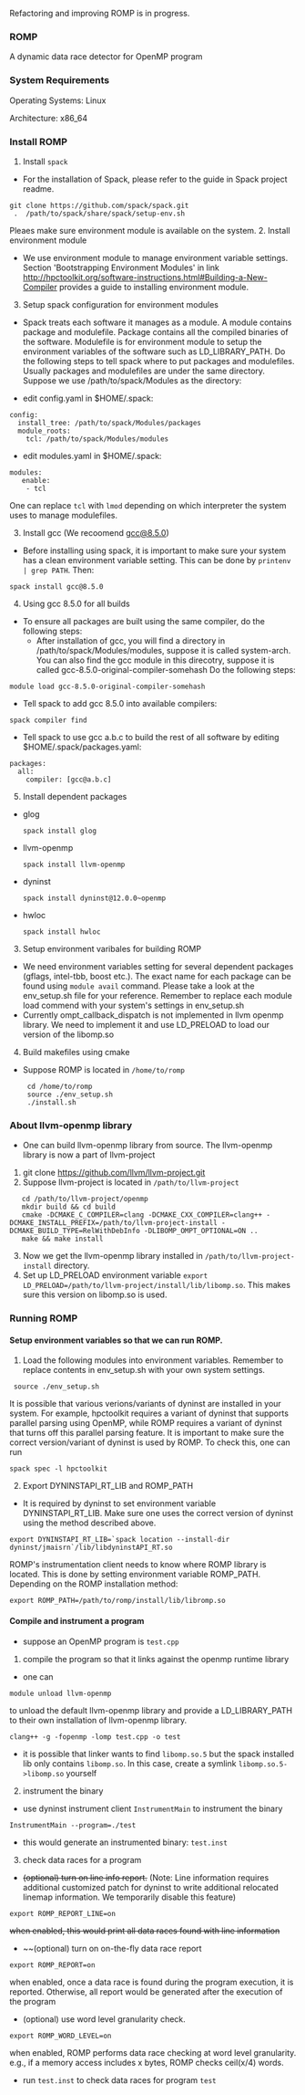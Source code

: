 Refactoring and improving ROMP is in progress.

### ROMP 
A dynamic data race detector for OpenMP program 

### System Requirements
Operating Systems: Linux

Architecture: x86_64

### Install ROMP

1. Install `spack`

* For the installation of Spack, please refer to the guide in Spack project readme.
```
git clone https://github.com/spack/spack.git
 .  /path/to/spack/share/spack/setup-env.sh
```
Pleaes make sure environment module is available on the system. 
2. Install environment module
* We use environment module to manage environment variable settings. Section 'Bootstrapping Environment Modules' in link http://hpctoolkit.org/software-instructions.html#Building-a-New-Compiler provides a guide to installing environment module.

3. Setup spack configuration for environment modules
* Spack treats each software it manages as a module. A module contains package and modulefile. Package contains all the compiled binaries of the software. Modulefile is for environment module to setup the environment variables of the software such as LD_LIBRARY_PATH. Do the following steps to tell spack where to put packages and modulefiles. Usually packages and modulefiles are under the same directory. Suppose we use /path/to/spack/Modules as the directory:

* edit config.yaml in $HOME/.spack:

```
config:
  install_tree: /path/to/spack/Modules/packages
  module_roots:
    tcl: /path/to/spack/Modules/modules
```

* edit modules.yaml in $HOME/.spack:

```
modules:
   enable:
    - tcl 
```
One can replace `tcl` with `lmod` depending on which interpreter the system uses to manage modulefiles. 

3. Install gcc (We recoomend gcc@8.5.0) 
* Before installing using spack, it is important to make sure your system has a clean environment variable setting.
This can be done by `printenv | grep PATH`. Then:
```
spack install gcc@8.5.0
```
4. Using gcc 8.5.0 for all builds
* To ensure all packages are built using the same compiler, do the following steps:
  * After installation of gcc, you will find a directory in /path/to/spack/Modules/modules, suppose it is called system-arch. You can also find the gcc module in this direcotry, suppose it is called gcc-8.5.0-original-compiler-somehash Do the following steps:
```
module load gcc-8.5.0-original-compiler-somehash
```
  * Tell spack to add gcc 8.5.0 into available compilers:
```
spack compiler find
```
  * Tell spack to use gcc a.b.c to build the rest of all software by editing $HOME/.spack/packages.yaml:
```
packages:
  all:
    compiler: [gcc@a.b.c]
```
5. Install dependent packages
* glog
  ```
  spack install glog 
  ```
* llvm-openmp
  ```
  spack install llvm-openmp
  ```
* dyninst
  ```
  spack install dyninst@12.0.0~openmp
  ``` 
* hwloc
  ```
  spack install hwloc 
  ```
3. Setup environment varibales for building ROMP 
* We need environment variables setting for several dependent packages (gflags, intel-tbb, boost etc.). The exact name for each package can be found using `module avail` command. Please take a look at the env_setup.sh file for your reference. Remember to replace each module load commend with your system's settings in env_setup.sh
* Currently ompt_callback_dispatch is not implemented in llvm openmp library. We need to implement it and use LD_PRELOAD to load our version of the libomp.so

4. Build makefiles using cmake
* Suppose ROMP is located in `/home/to/romp`
  ```
   cd /home/to/romp
   source ./env_setup.sh
   ./install.sh
  ```
### About llvm-openmp library
* One can build llvm-openmp library from source. The llvm-openmp library is now a part of llvm-project
 1. git clone https://github.com/llvm/llvm-project.git
 2. Suppose llvm-project is located in `/path/to/llvm-project`
   ```
      cd /path/to/llvm-project/openmp
      mkdir build && cd build
      cmake -DCMAKE_C_COMPILER=clang -DCMAKE_CXX_COMPILER=clang++ -DCMAKE_INSTALL_PREFIX=/path/to/llvm-project-install -DCMAKE_BUILD_TYPE=RelWithDebInfo -DLIBOMP_OMPT_OPTIONAL=ON ..
      make && make install
   ```
 3. Now we get the llvm-openmp library installed in `/path/to/llvm-project-install` directory. 
 4. Set up LD_PRELOAD environment variable `export LD_PRELOAD=/path/to/llvm-project/install/lib/libomp.so`. This makes sure this version on libomp.so is used. 
### Running ROMP 
#### Setup environment variables so that we can run ROMP. 
1. Load the following modules into environment variables. Remember to replace contents in env_setup.sh with your own system settings.
 ```
  source ./env_setup.sh
 ```
It is possible that various verions/variants of dyninst are installed in your system. For example, hpctoolkit requires a variant of dyninst that supports parallel parsing using OpenMP, while ROMP requires a variant of dyninst that turns off this parallel parsing feature. It is important to make sure the correct version/variant of dyninst is used by ROMP. To check this, one can run 
```
spack spec -l hpctoolkit
``` 

2. Export DYNINSTAPI_RT_LIB and ROMP_PATH
* It is required by dyninst to set environment variable DYNINSTAPI_RT_LIB. Make sure one uses the correct version of dyninst using the method described above. 

```
export DYNINSTAPI_RT_LIB=`spack location --install-dir dyninst/jmaisrn`/lib/libdyninstAPI_RT.so
```
ROMP's instrumentation client needs to know where ROMP library is located. This is done by setting environment variable ROMP_PATH. Depending on the ROMP installation method:
```
export ROMP_PATH=/path/to/romp/install/lib/libromp.so
```
 
#### Compile and instrument a program
* suppose an OpenMP program is `test.cpp`
1. compile the program so that it links against the openmp runtime library
* one can 
```
module unload llvm-openmp 
```
to unload the default llvm-openmp library and provide a LD_LIBRARY_PATH to their own installation of llvm-openmp library.
```
clang++ -g -fopenmp -lomp test.cpp -o test
```
* it is possible that linker wants to find `libomp.so.5` but the spack installed lib only contains `libomp.so`. In this case, create a symlink `libomp.so.5->libomp.so` yourself

2. instrument the binary
* use dyninst instrument client `InstrumentMain` to instrument the binary
```
InstrumentMain --program=./test
```
* this would generate an instrumented binary: `test.inst`
3. check data races for a program 
* ~~(optional) turn on line info report.~~ (Note: Line information requires additional customized patch for dyninst to write additional relocated linemap information. We temporarily disable this feature) 
```
export ROMP_REPORT_LINE=on
```
~~when enabled, this would print all data races found with line information~~
* ~~(optional) turn on on-the-fly data race report
```
export ROMP_REPORT=on
```
when enabled, once a data race is found during the program execution, it is reported. Otherwise,
all report would be generated after the execution of the program
* (optional) use word level granularity check.
```
export ROMP_WORD_LEVEL=on
```
when enabled, ROMP performs data race checking at word level granularity. e.g., if a memory access 
includes x bytes, ROMP checks ceil(x/4) words. 

* run `test.inst` to check data races for program `test`


